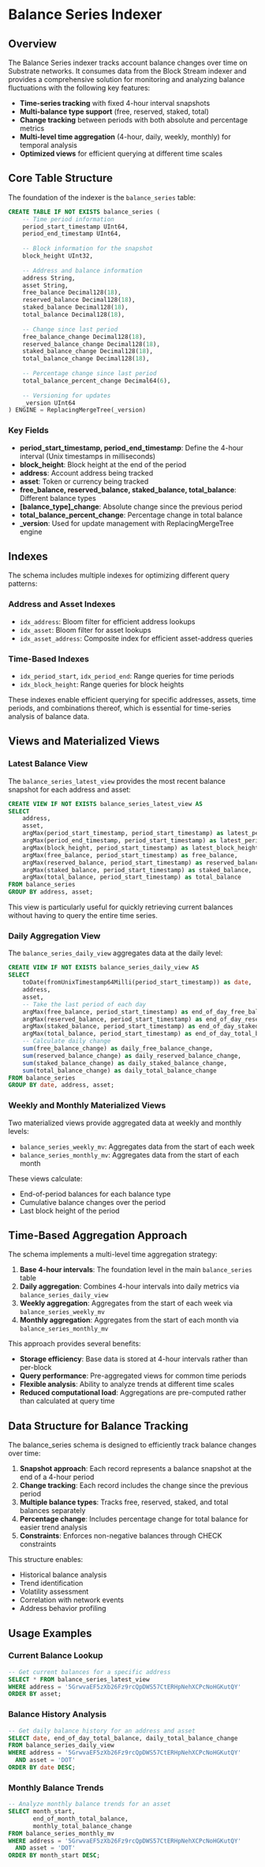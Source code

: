# Balance Series Indexer

## Overview

The Balance Series indexer tracks account balance changes over time on Substrate networks. It consumes data from the Block Stream indexer and provides a comprehensive solution for monitoring and analyzing balance fluctuations with the following key features:

- **Time-series tracking** with fixed 4-hour interval snapshots
- **Multi-balance type support** (free, reserved, staked, total)
- **Change tracking** between periods with both absolute and percentage metrics
- **Multi-level time aggregation** (4-hour, daily, weekly, monthly) for temporal analysis
- **Optimized views** for efficient querying at different time scales

## Core Table Structure

The foundation of the indexer is the `balance_series` table:

```sql
CREATE TABLE IF NOT EXISTS balance_series (
    -- Time period information
    period_start_timestamp UInt64,
    period_end_timestamp UInt64,
    
    -- Block information for the snapshot
    block_height UInt32,
    
    -- Address and balance information
    address String,
    asset String,
    free_balance Decimal128(18),
    reserved_balance Decimal128(18),
    staked_balance Decimal128(18),
    total_balance Decimal128(18),
    
    -- Change since last period
    free_balance_change Decimal128(18),
    reserved_balance_change Decimal128(18),
    staked_balance_change Decimal128(18),
    total_balance_change Decimal128(18),
    
    -- Percentage change since last period
    total_balance_percent_change Decimal64(6),
    
    -- Versioning for updates
    _version UInt64
) ENGINE = ReplacingMergeTree(_version)
```

### Key Fields

- **period_start_timestamp, period_end_timestamp**: Define the 4-hour interval (Unix timestamps in milliseconds)
- **block_height**: Block height at the end of the period
- **address**: Account address being tracked
- **asset**: Token or currency being tracked
- **free_balance, reserved_balance, staked_balance, total_balance**: Different balance types
- **[balance_type]_change**: Absolute change since the previous period
- **total_balance_percent_change**: Percentage change in total balance
- **_version**: Used for update management with ReplacingMergeTree engine

## Indexes

The schema includes multiple indexes for optimizing different query patterns:

### Address and Asset Indexes
- `idx_address`: Bloom filter for efficient address lookups
- `idx_asset`: Bloom filter for asset lookups
- `idx_asset_address`: Composite index for efficient asset-address queries

### Time-Based Indexes
- `idx_period_start`, `idx_period_end`: Range queries for time periods
- `idx_block_height`: Range queries for block heights

These indexes enable efficient querying for specific addresses, assets, time periods, and combinations thereof, which is essential for time-series analysis of balance data.

## Views and Materialized Views

### Latest Balance View

The `balance_series_latest_view` provides the most recent balance snapshot for each address and asset:

```sql
CREATE VIEW IF NOT EXISTS balance_series_latest_view AS
SELECT
    address,
    asset,
    argMax(period_start_timestamp, period_start_timestamp) as latest_period_start,
    argMax(period_end_timestamp, period_start_timestamp) as latest_period_end,
    argMax(block_height, period_start_timestamp) as latest_block_height,
    argMax(free_balance, period_start_timestamp) as free_balance,
    argMax(reserved_balance, period_start_timestamp) as reserved_balance,
    argMax(staked_balance, period_start_timestamp) as staked_balance,
    argMax(total_balance, period_start_timestamp) as total_balance
FROM balance_series
GROUP BY address, asset;
```

This view is particularly useful for quickly retrieving current balances without having to query the entire time series.

### Daily Aggregation View

The `balance_series_daily_view` aggregates data at the daily level:

```sql
CREATE VIEW IF NOT EXISTS balance_series_daily_view AS
SELECT
    toDate(fromUnixTimestamp64Milli(period_start_timestamp)) as date,
    address,
    asset,
    -- Take the last period of each day
    argMax(free_balance, period_start_timestamp) as end_of_day_free_balance,
    argMax(reserved_balance, period_start_timestamp) as end_of_day_reserved_balance,
    argMax(staked_balance, period_start_timestamp) as end_of_day_staked_balance,
    argMax(total_balance, period_start_timestamp) as end_of_day_total_balance,
    -- Calculate daily change
    sum(free_balance_change) as daily_free_balance_change,
    sum(reserved_balance_change) as daily_reserved_balance_change,
    sum(staked_balance_change) as daily_staked_balance_change,
    sum(total_balance_change) as daily_total_balance_change
FROM balance_series
GROUP BY date, address, asset;
```

### Weekly and Monthly Materialized Views

Two materialized views provide aggregated data at weekly and monthly levels:

- `balance_series_weekly_mv`: Aggregates data from the start of each week
- `balance_series_monthly_mv`: Aggregates data from the start of each month

These views calculate:
- End-of-period balances for each balance type
- Cumulative balance changes over the period
- Last block height of the period

## Time-Based Aggregation Approach

The schema implements a multi-level time aggregation strategy:

1. **Base 4-hour intervals**: The foundation level in the main `balance_series` table
2. **Daily aggregation**: Combines 4-hour intervals into daily metrics via `balance_series_daily_view`
3. **Weekly aggregation**: Aggregates from the start of each week via `balance_series_weekly_mv`
4. **Monthly aggregation**: Aggregates from the start of each month via `balance_series_monthly_mv`

This approach provides several benefits:
- **Storage efficiency**: Base data is stored at 4-hour intervals rather than per-block
- **Query performance**: Pre-aggregated views for common time periods
- **Flexible analysis**: Ability to analyze trends at different time scales
- **Reduced computational load**: Aggregations are pre-computed rather than calculated at query time

## Data Structure for Balance Tracking

The balance_series schema is designed to efficiently track balance changes over time:

1. **Snapshot approach**: Each record represents a balance snapshot at the end of a 4-hour period
2. **Change tracking**: Each record includes the change since the previous period
3. **Multiple balance types**: Tracks free, reserved, staked, and total balances separately
4. **Percentage change**: Includes percentage change for total balance for easier trend analysis
5. **Constraints**: Enforces non-negative balances through CHECK constraints

This structure enables:
- Historical balance analysis
- Trend identification
- Volatility assessment
- Correlation with network events
- Address behavior profiling

## Usage Examples

### Current Balance Lookup
```sql
-- Get current balances for a specific address
SELECT * FROM balance_series_latest_view
WHERE address = '5GrwvaEF5zXb26Fz9rcQpDWS57CtERHpNehXCPcNoHGKutQY'
ORDER BY asset;
```

### Balance History Analysis
```sql
-- Get daily balance history for an address and asset
SELECT date, end_of_day_total_balance, daily_total_balance_change
FROM balance_series_daily_view
WHERE address = '5GrwvaEF5zXb26Fz9rcQpDWS57CtERHpNehXCPcNoHGKutQY'
  AND asset = 'DOT'
ORDER BY date DESC;
```

### Monthly Balance Trends
```sql
-- Analyze monthly balance trends for an asset
SELECT month_start, 
       end_of_month_total_balance, 
       monthly_total_balance_change
FROM balance_series_monthly_mv
WHERE address = '5GrwvaEF5zXb26Fz9rcQpDWS57CtERHpNehXCPcNoHGKutQY'
  AND asset = 'DOT'
ORDER BY month_start DESC;